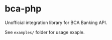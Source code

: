 # bca-php

Unofficial integration library for BCA Banking API.

See `examples/` folder for usage exaple.
